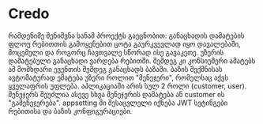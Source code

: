 # Credo
რამდენიმე შენიშვნა სანამ პროექტს გაეცნობით:
  განაცხადის დამატების ფლოუ რებითთის გამოყენებით ცოტა გაურკვევლად იყო დავალებაში, მოცემული და როგორც ჩავთვალე სწორად ისე გავაკეთე. უზერის დამატებული განაცხადი ვარდება რებითში. შემდეგ კი კონსიუმერი ამატებს ამ მომხდარი ევენთის შემდეგ განაცხადს ბაზაში.
  ბაზის შექმნისას ავტომატურად ემატება უზერი როლით "მენეჯერი", რომელსაც აქვს ყველაფრის უფლება. აპლიკაციაში არის სულ 2 როლი (customer, user). მენეჯერს შეუძლია ასევე სხვა მენეჯერის დამატება ან customer ის "გამენეჯერება".
  appsetting ში შესაცვლელი იქნება JWT სეტინგები რებითისა და ბაზის კონფიგურაციები.
